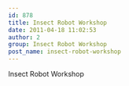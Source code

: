 ```yaml
---
id: 878
title: Insect Robot Workshop
date: 2011-04-18 11:02:53
author: 2
group: Insect Robot Workshop
post_name: insect-robot-workshop
---
```


Insect Robot Workshop